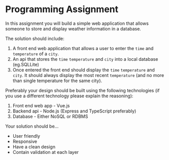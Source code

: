 # Programming Assignment

In this assignment you will build a simple web application that allows someone to store and display weather information in a database.

The solution should include:

1. A front end web application that allows a user to enter the `time` and `temperature` of a `city`.
2. An api that stores the `time` `temperature` and `city` into a local database (eg.SQLLite)
3. Once entered the front end should display the `time` `temperature` and `city`. It should always display the most recent `temperature` (and no more than single temperature for the same city). 

Preferably your design should be built using the following technologies (if you use a different technology please explain the reasoning):

1. Front end web app - Vue.js
2. Backend api - Node.js (Express and TypeScript preferably)
3. Database - Either NoSQL or RDBMS

Your solution should be...

- User friendly
- Responsive
- Have a clean design
- Contain validation at each layer
